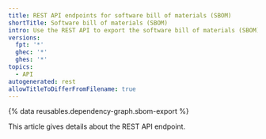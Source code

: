 ```yaml
---
title: REST API endpoints for software bill of materials (SBOM)
shortTitle: Software bill of materials (SBOM)
intro: Use the REST API to export the software bill of materials (SBOM) for a repository.
versions:
  fpt: '*'
  ghec: '*'
  ghes: '*'
topics:
  - API
autogenerated: rest
allowTitleToDifferFromFilename: true
---
```

{% data reusables.dependency-graph.sbom-export %}

This article gives details about the REST API endpoint.

<!-- Content after this section is automatically generated -->
